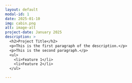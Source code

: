 ```yaml
---
layout: default
modal-id: 1
date: 2025-01-10
img: cabin.png
alt: image-alt
project-date: January 2025
description: >
  <h2>Project Title</h2>
  <p>This is the first paragraph of the description.</p>
  <p>This is the second paragraph.</p>
  <ul>
    <li>Feature 1</li>
    <li>Feature 2</li>
  </ul>

---
```

